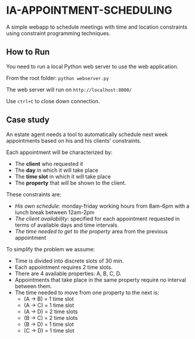 # IA-APPOINTMENT-SCHEDULING
A simple webapp to schedule meetings with time and location constraints using constraint programming techniques.

## How to Run
You need to run a local Python web server to use the web application.

From the root folder: `python webserver.py`

The web server will run on `http://localhost:8000/`

Use `ctrl+C` to close down connection.


## Case study
An estate agent needs a tool to automatically schedule next week appointments based on his and his clients' constraints.

Each appointment will be characterized by:
- The **client** who requested it
- The **day** in which it will take place
- The **time slot** in which it will take place
- The **property** that will be shown to the client.

These constraints are:
- *His own schedule*: monday-friday working hours from 8am-6pm with a lunch break between 12am-2pm
- *The client availability*: specified for each appointment requested in terms of available days and time intervals.
- *The time needed to get to the property* area from the previous appointment

To simplify the problem we assume:
- Time is divided into discrete slots of 30 min.
- Each appointment requires 2 time slots.
- There are 4 available properties: A, B, C, D.
- Appointments that take place in the same property require no interval between them.
- The time needed to move from one property to the next is:
  - (A -> B) = 1 time slot
  - (A -> C) = 1 time slot
  - (A -> D) = 2 time slots
  - (B -> C) = 2 time slots
  - (B -> D) = 1 time slot
  - (C -> D) = 1 time slot
